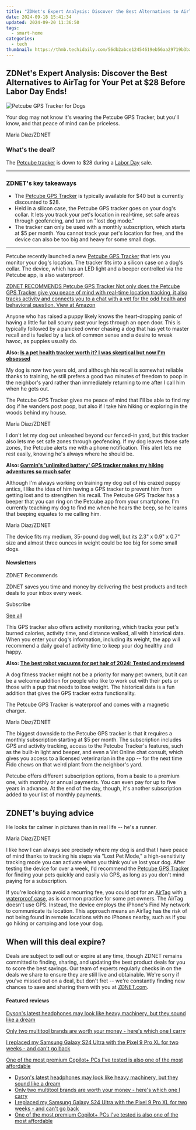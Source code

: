 ```yaml
---
title: "ZDNet's Expert Analysis: Discover the Best Alternatives to AirTag for Your Pet at $28 Before Labor Day Ends!"
date: 2024-09-18 15:41:34
updated: 2024-09-20 11:36:50
tags:
  - smart-home
categories:
  - tech
thumbnail: https://thmb.techidaily.com/56db2abce12454619eb56aa29719b3ba982081a7573c4ec93a0c358d91bb966c.jpg
---
```


## ZDNet's Expert Analysis: Discover the Best Alternatives to AirTag for Your Pet at $28 Before Labor Day Ends!

![Petcube GPS Tracker for Dogs](https://www.zdnet.com/a/img/resize/527eccbbd0000c0096af3b7b0a5f631574d11031/2024/02/06/d0cc2fba-f059-4be3-895f-cd45c9d261b3/petcube3.jpg?auto=webp&width=1280)

Your dog may not know it's wearing the Petcube GPS Tracker, but you'll know, and that peace of mind can be priceless.

Maria Diaz/ZDNET

### What's the deal?

The [Petcube tracker](https://buy.geni.us/Proxy.ashx?TSID=368250&GR%5FURL=https%3A%2F%2Fwww.amazon.com%2FPetcube-Location-Activity-Wellness-Monitoring%2Fdp%2FB0C89SV8VP%3Ftag%3Dzd-buy-button-20%26ascsubtag%3D%5F%5FCOM%5FCLICK%5FID%5F%5F%7Ca39f990b-774e-45c3-82a9-3a7e0842bc57%7Cdtp&dtb=1) is down to $28 during a [Labor Day](https://www.zdnet.com/article/best-labor-day-deals-2024-8-29/) sale. 

---

### ZDNET's key takeaways

* The [Petcube GPS Tracker](https://buy.geni.us/Proxy.ashx?TSID=368250&GR%5FURL=https%3A%2F%2Fwww.amazon.com%2FPetcube-Location-Activity-Wellness-Monitoring%2Fdp%2FB0C89SV8VP%3Ftag%3Dzd-buy-button-20%26ascsubtag%3D%5F%5FCOM%5FCLICK%5FID%5F%5F%7Ca39f990b-774e-45c3-82a9-3a7e0842bc57%7Cdtp&dtb=1) is typically available for $40 but is currently discounted to $28.
* Held in a silicon case, the Petcube GPS tracker goes on your dog's collar. It lets you track your pet's location in real-time, set safe areas through geofencing, and turn on "lost dog mode."
* The tracker can only be used with a monthly subscription, which starts at $5 per month. You cannot track your pet's location for free, and the device can also be too big and heavy for some small dogs.

---

Petcube recently launched a new [Petcube GPS Tracker](https://buy.geni.us/Proxy.ashx?TSID=368250&GR%5FURL=https%3A%2F%2Fwww.amazon.com%2FPetcube-Location-Activity-Wellness-Monitoring%2Fdp%2FB0C89SV8VP%3Ftag%3Dzd-buy-button-20%26ascsubtag%3D%5F%5FCOM%5FCLICK%5FID%5F%5F%7Ca39f990b-774e-45c3-82a9-3a7e0842bc57%7Cdtp&dtb=1) that lets you monitor your dog's location. The tracker fits into a silicon case on a dog's collar. The device, which has an LED light and a beeper controlled via the Petcube app, is also waterproof.

[ZDNET RECOMMENDS Petcube GPS Tracker Not only does the Petcube GPS Tracker give you peace of mind with real-time location tracking, it also tracks activity and connects you to a chat with a vet for the odd health and behavioral question. View at Amazon](https://buy.geni.us/Proxy.ashx?TSID=368250&GR%5FURL=https%3A%2F%2Fwww.amazon.com%2FPetcube-Location-Activity-Wellness-Monitoring%2Fdp%2FB0C89SV8VP%3Ftag%3Dzd-buy-button-20%26ascsubtag%3D%5F%5FCOM%5FCLICK%5FID%5F%5F%7Ca39f990b-774e-45c3-82a9-3a7e0842bc57%7Cdtp&dtb=1)

Anyone who has raised a puppy likely knows the heart-dropping panic of having a little fur ball scurry past your legs through an open door. This is typically followed by a panicked owner chasing a dog that has yet to master recall and is fueled by a lack of common sense and a desire to wreak havoc, as puppies usually do.

**Also: [Is a pet health tracker worth it? I was skeptical but now I'm obsessed](https://www.zdnet.com/article/i-tested-this-ai-powered-pet-tracker-and-discovered-the-joy-of-daily-dog-activity-reports/)**

My dog is now two years old, and although his recall is somewhat reliable thanks to training, he still prefers a good two minutes of freedom to poop in the neighbor's yard rather than immediately returning to me after I call him when he gets out. 

The Petcube GPS Tracker gives me peace of mind that I'll be able to find my dog if he wanders post poop, but also if I take him hiking or exploring in the woods behind my house.

Maria Diaz/ZDNET

I don't let my dog out unleashed beyond our fenced-in yard, but this tracker also lets me set safe zones through geofencing. If my dog leaves those safe zones, the Petcube alerts me with a phone notification. This alert lets me rest easily, knowing he's always where he should be.

**Also: [Garmin's 'unlimited battery' GPS tracker makes my hiking adventures so much safer](https://www.zdnet.com/article/garmins-unlimited-battery-gps-tracker-makes-my-hiking-adventures-so-much-safer/)**

Although I'm always working on training my dog out of his crazed puppy antics, I like the idea of him having a GPS tracker to prevent him from getting lost and to strengthen his recall. The Petcube GPS Tracker has a beeper that you can ring on the Petcube app from your smartphone. I'm currently teaching my dog to find me when he hears the beep, so he learns that beeping equates to me calling him.

Maria Diaz/ZDNET

The device fits my medium, 35-pound dog well, but its 2.3" x 0.9" x 0.7" size and almost three ounces in weight could be too big for some small dogs.

#### Newsletters

ZDNET Recommends

ZDNET saves you time and money by delivering the best products and tech deals to your inbox every week.

 Subscribe

[See all](https://www.zdnet.com/newsletters/)

This GPS tracker also offers activity monitoring, which tracks your pet's burned calories, activity time, and distance walked, all with historical data. When you enter your dog's information, including its weight, the app will recommend a daily goal of activity time to keep your dog healthy and happy.

**Also: [The best robot vacuums for pet hair of 2024: Tested and reviewed](https://www.zdnet.com/home-and-office/kitchen-household/the-best-robot-vacuum-for-pet-hair/)**

A dog fitness tracker might not be a priority for many pet owners, but it can be a welcome addition for people who like to work out with their pets or those with a pup that needs to lose weight. The historical data is a fun addition that gives the GPS tracker extra functionality.

The Petcube GPS Tracker is waterproof and comes with a magnetic charger.

Maria Diaz/ZDNET

The biggest downside to the Petcube GPS tracker is that it requires a monthly subscription starting at $5 per month. The subscription includes GPS and activity tracking, access to the Petcube Tracker's features, such as the built-in light and beeper, and even a Vet Online chat consult, which gives you access to a licensed veterinarian in the app -- for the next time Fido chews on that weird plant from the neighbor's yard.

Petcube offers different subscription options, from a basic to a premium one, with monthly or annual payments. You can even pay for up to five years in advance. At the end of the day, though, it's another subscription added to your list of monthly payments.

## ZDNET's buying advice

He looks far calmer in pictures than in real life -- he's a runner.

Maria Diaz/ZDNET

I like how I can always see precisely where my dog is and that I have peace of mind thanks to tracking his steps via "Lost Pet Mode," a high-sensitivity tracking mode you can activate when you think you've lost your dog. After testing the device for over a week, I'd recommend the [Petcube GPS Tracker](https://buy.geni.us/Proxy.ashx?TSID=368250&GR%5FURL=https%3A%2F%2Fwww.amazon.com%2FPetcube-Location-Activity-Wellness-Monitoring%2Fdp%2FB0C89SV8VP%3Ftag%3Dzd-buy-button-20%26ascsubtag%3D%5F%5FCOM%5FCLICK%5FID%5F%5F%7Ca39f990b-774e-45c3-82a9-3a7e0842bc57%7Cdtp&dtb=1) for finding your pets quickly and easily via GPS, as long as you don't mind paying for a subscription.

If you're looking to avoid a recurring fee, you could opt for an [AirTag](https://buy.geni.us/Proxy.ashx?TSID=368250&GR%5FURL=https%3A%2F%2Fwww.amazon.com%2FApple-MX532AM-A-AirTag%2Fdp%2FB0933BVK6T%3Ftag%3Dzd-buy-button-20%26ascsubtag%3D%5F%5FCOM%5FCLICK%5FID%5F%5F%7Ca39f990b-774e-45c3-82a9-3a7e0842bc57%7Cdtp&dtb=1) with [a waterproof case](https://buy.geni.us/Proxy.ashx?TSID=368250&GR%5FURL=https%3A%2F%2Fwww.amazon.com%2FWaterproof-Airtag-Ultra-Durable-Collars-Pack-Black%2Fdp%2FB0BGH2P4JQ%3Fth%3D1%26tag%3Dzd-buy-button-20%26ascsubtag%3D%5F%5FCOM%5FCLICK%5FID%5F%5F%7Ca39f990b-774e-45c3-82a9-3a7e0842bc57%7Cdtp&dtb=1), as is common practice for some pet owners. The AirTag doesn't use GPS. Instead, the device employs the iPhone's Find My network to communicate its location. This approach means an AirTag has the risk of not being found in remote locations with no iPhones nearby, such as if you go hiking or camping and lose your dog.

## When will this deal expire?

Deals are subject to sell out or expire at any time, though ZDNET remains committed to finding, sharing, and updating the best product deals for you to score the best savings. Our team of experts regularly checks in on the deals we share to ensure they are still live and obtainable. We're sorry if you've missed out on a deal, but don't fret -- we're constantly finding new chances to save and sharing them with you at [ZDNET.com](https://www.zdnet.com/). 

#### Featured reviews

[Dyson's latest headphones may look like heavy machinery, but they sound like a dream](https://www.zdnet.com/article/i-tested-dysons-500-flagship-headphones-and-theyre-more-competitive-than-expected/ "Dyson's latest headphones may look like heavy machinery, but they sound like a dream")

[Only two multitool brands are worth your money - here's which one I carry](https://www.zdnet.com/article/only-two-multitool-brands-are-worth-your-money-heres-which-one-i-carry/ "Only two multitool brands are worth your money - here's which one I carry")

[I replaced my Samsung Galaxy S24 Ultra with the Pixel 9 Pro XL for two weeks - and can't go back](https://www.zdnet.com/article/i-replaced-my-samsung-galaxy-s24-ultra-with-the-pixel-9-pro-xl-for-two-weeks-and-cant-go-back/ "I replaced my Samsung Galaxy S24 Ultra with the Pixel 9 Pro XL for two weeks - and can't go back")

[One of the most premium Copilot+ PCs I've tested is also one of the most affordable](https://www.zdnet.com/article/one-of-the-most-premium-copilot-pcs-ive-tested-is-also-one-of-the-most-affordable/ "One of the most premium Copilot+ PCs I've tested is also one of the most affordable")

* [Dyson's latest headphones may look like heavy machinery, but they sound like a dream](https://www.zdnet.com/article/i-tested-dysons-500-flagship-headphones-and-theyre-more-competitive-than-expected/ "Dyson's latest headphones may look like heavy machinery, but they sound like a dream")
* [Only two multitool brands are worth your money - here's which one I carry](https://www.zdnet.com/article/only-two-multitool-brands-are-worth-your-money-heres-which-one-i-carry/ "Only two multitool brands are worth your money - here's which one I carry")
* [I replaced my Samsung Galaxy S24 Ultra with the Pixel 9 Pro XL for two weeks - and can't go back](https://www.zdnet.com/article/i-replaced-my-samsung-galaxy-s24-ultra-with-the-pixel-9-pro-xl-for-two-weeks-and-cant-go-back/ "I replaced my Samsung Galaxy S24 Ultra with the Pixel 9 Pro XL for two weeks - and can't go back")
* [One of the most premium Copilot+ PCs I've tested is also one of the most affordable](https://www.zdnet.com/article/one-of-the-most-premium-copilot-pcs-ive-tested-is-also-one-of-the-most-affordable/ "One of the most premium Copilot+ PCs I've tested is also one of the most affordable")

<ins class="adsbygoogle"
     style="display:block"
     data-ad-format="autorelaxed"
     data-ad-client="ca-pub-7571918770474297"
     data-ad-slot="1223367746"></ins>



<ins class="adsbygoogle"
     style="display:block"
     data-ad-client="ca-pub-7571918770474297"
     data-ad-slot="8358498916"
     data-ad-format="auto"
     data-full-width-responsive="true"></ins>

